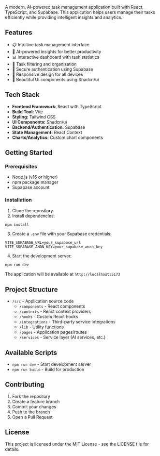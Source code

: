 A modern, AI-powered task management application built with React, TypeScript, and Supabase. This application helps users manage their tasks efficiently while providing intelligent insights and analytics.

## Features

- 📋 Intuitive task management interface
- 🤖 AI-powered insights for better productivity
- 📊 Interactive dashboard with task statistics
- 🎯 Task filtering and organization
- 🔐 Secure authentication using Supabase
- 📱 Responsive design for all devices
- 🎨 Beautiful UI components using Shadcn/ui

## Tech Stack

- **Frontend Framework:** React with TypeScript
- **Build Tool:** Vite
- **Styling:** Tailwind CSS
- **UI Components:** Shadcn/ui
- **Backend/Authentication:** Supabase
- **State Management:** React Context
- **Charts/Analytics:** Custom chart components

## Getting Started

### Prerequisites

- Node.js (v16 or higher)
- npm package manager
- Supabase account

### Installation

1. Clone the repository
2. Install dependencies:
```bash
npm install
```

3. Create a `.env` file with your Supabase credentials:
```env
VITE_SUPABASE_URL=your_supabase_url
VITE_SUPABASE_ANON_KEY=your_supabase_anon_key
```

4. Start the development server:
```bash
npm run dev
```

The application will be available at `http://localhost:5173`

## Project Structure

- `/src` - Application source code
  - `/components` - React components
  - `/contexts` - React context providers
  - `/hooks` - Custom React hooks
  - `/integrations` - Third-party service integrations
  - `/lib` - Utility functions
  - `/pages` - Application pages/routes
  - `/services` - Service layer (AI services, etc.)

## Available Scripts

- `npm run dev` - Start development server
- `npm run build` - Build for production

## Contributing

1. Fork the repository
2. Create a feature branch
3. Commit your changes
4. Push to the branch
5. Open a Pull Request

## License

This project is licensed under the MIT License - see the LICENSE file for details.
